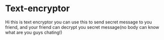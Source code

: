 # Text-encryptor
Hi
this is text encryptor
you can use this to send secret message to you friend, and your friend
can decrypt you secret message(no body can know what are you guys chating!)